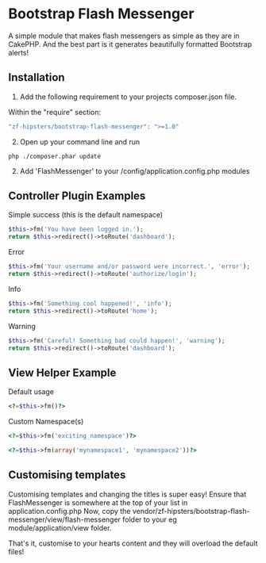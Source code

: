Bootstrap Flash Messenger
====================

A simple module that makes flash messengers as simple as they are in CakePHP. And the best part is it generates beautifully formatted Bootstrap alerts!

Installation
--------------
1) Add the following requirement to your projects composer.json file.

Within the "require" section:

```php
"zf-hipsters/bootstrap-flash-messenger": ">=1.0"
```

2) Open up your command line and run

```
php ./composer.phar update
```

2) Add 'FlashMessenger' to your /config/application.config.php modules


Controller Plugin Examples
--------------------------

Simple success (this is the default namespace)
```php
$this->fm('You have been logged in.');
return $this->redirect()->toRoute('dashboard');
```

Error
```php
$this->fm('Your username and/or password were incorrect.', 'error');
return $this->redirect()->toRoute('authorize/login');
```

Info
```php
$this->fm('Something cool happened!', 'info');
return $this->redirect()->toRoute('home');
```

Warning
```php
$this->fm('Careful! Something bad could happen!', 'warning');
return $this->redirect()->toRoute('dashboard');
```

View Helper Example
--------------------

Default usage
```php
<?=$this->fm()?>
```

Custom Namespace(s)
```php
<?=$this->fm('exciting_namespace')?>
```

```php
<?=$this->fm(array('mynamespace1', 'mynamespace2'))?>
```

Customising templates
---------------------

Customising templates and changing the titles is super easy! Ensure that FlashMessenger is somewhere at the top of your list in application.config.php
Now, copy the vendor/zf-hipsters/bootstrap-flash-messenger/view/flash-messenger folder to your eg module/application/view folder.

That's it, customise to your hearts content and they will overload the default files!
